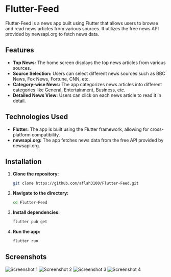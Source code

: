 # Flutter-Feed

Flutter-Feed is a news app built using Flutter that allows users to browse and read news articles from various sources. It utilizes the free news API provided by newsapi.org to fetch news data.

## Features

- **Top News:** The home screen displays the top news articles from various sources.
- **Source Selection:** Users can select different news sources such as BBC News, Fox News, Fortune, CNN, etc.
- **Category-wise News:** The app categorizes news articles into different categories like General, Entertainment, Business, etc.
- **Detailed News View:** Users can click on each news article to read it in detail.

## Technologies Used

- **Flutter:** The app is built using the Flutter framework, allowing for cross-platform compatibility.
- **newsapi.org:** The app fetches news data from the free API provided by newsapi.org.

## Installation

1. **Clone the repository:**

   ```bash
   git clone https://github.com/aflah3100/Flutter-Feed.git
   
2. **Navigate to the directory:**
    ```bash
    cd Flutter-Feed
    ```
    
2. **Install dependencies:**

    ```bash
    flutter pub get
    ```

3. **Run the app:**

    ```bash
    flutter run
    ```
## Screenshots
![Screenshot 1](screenshots/img-1.jpeg)
![Screenshot 2](screenshots/img-2.png)
![Screenshot 3](screenshots/img-3.jpeg)
![Screenshot 4](screenshots/img-4.jpeg)
